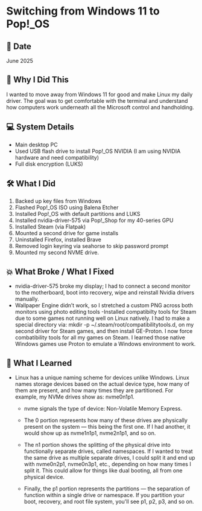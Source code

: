 # Switching from Windows 11 to Pop!_OS

## 📅 Date
June 2025

## 🎯 Why I Did This
I wanted to move away from Windows 11 for good and make Linux my daily driver. The goal was to get comfortable with the terminal and understand how computers work underneath all the Microsoft control and handholding.

## 💻 System Details
- Main desktop PC
- Used USB flash drive to install Pop!_OS NVIDIA (I am using NVIDIA hardware and need compatibility)
- Full disk encryption (LUKS)

## 🛠️ What I Did
1. Backed up key files from Windows
2. Flashed Pop!_OS ISO using Balena Etcher
3. Installed Pop!_OS with default partitions and LUKS
4. Installed nvidia-driver-575 via Pop!_Shop for my 40-series GPU
5. Installed Steam (via Flatpak)
6. Mounted a second drive for game installs
7. Uninstalled Firefox, installed Brave
8. Removed login keyring via seahorse to skip password prompt
9. Mounted my second NVME drive. 

## 💥 What Broke / What I Fixed
- nvidia-driver-575 broke my display; I had to connect a second monitor to the motherboard, boot into recovery, wipe and reinstall Nvidia drivers manually.
- Wallpaper Engine didn’t work, so I stretched a custom PNG across both monitors using photo editing tools
-Installed compatibilty tools for Steam due to some games not running well on Linux natively. I had to make a special directory via: mkdir -p ~/.steam/root/compatibilitytools.d, on my second driver for Steam games, and then install GE-Proton. I now force combatibility tools for all my games on Steam. I learned those native Windows games use Proton to emulate a Windows environment to work.

## 🧠 What I Learned
- Linux has a unique naming scheme for devices unlike Windows. Linux names storage devices based on the actual device type, how many of them are present, and how many times they are partitioned. For example, my NVMe drives show as: nvme0n1p1.

  - nvme signals the type of device: Non-Volatile Memory Express.

  - The 0 portion represents how many of these drives are physically present on the system — this being the first one. If I had another, it would show up as nvme1n1p1, nvme2n1p1, and so on.

  - The n1 portion shows the splitting of the physical drive into functionally separate drives, called namespaces. If I wanted to treat the same drive as multiple separate drives, I could split it and end up with nvme0n2p1, nvme0n3p1, etc., depending on how many times I split it. This could allow for things like dual booting, all from one physical device.

  - Finally, the p1 portion represents the partitions — the separation of function within a single drive or namespace. If you partition your boot, recovery, and root file system, you'll see p1, p2, p3, and so on.
